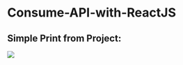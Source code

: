 <div aligh="center">
  <h1> Consume-API-with-ReactJS</h1>

<h2>Simple Print from Project:</h2>
<div aligh="center">
  <img src="https://user-images.githubusercontent.com/81887310/142697654-c40df31b-51a4-463b-a118-4e2c403b7ac8.PNG"/>
  </div>
